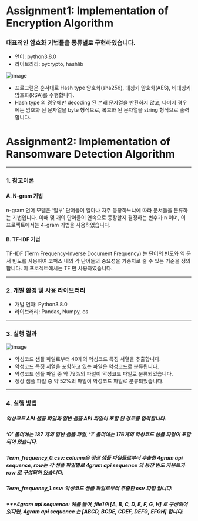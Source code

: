 Assignment1: Implementation of Encryption Algorithm
=====

### 대표적인 암호화 기법들을 종류별로 구현하였습니다.
- 언어: python3.8.0
- 라이브러리: pycrypto, hashlib

![image](https://user-images.githubusercontent.com/45758481/95831772-6eba4280-0d74-11eb-81e1-1f4550ab093a.png)

- 프로그램은 순서대로 Hash type 암호화(sha256), 대칭키 암호화(AES), 비대칭키 암호화(RSA)를 수행합니다.
- Hash type 의 경우에만 decoding 된 본래 문자열을 반환하지 않고, 나머지 경우에는 암호화 된 문자열을 byte 형식으로, 복호화 된 문자열을 string 형식으로 출력합니다.




Assignment2: Implementation of Ransomware Detection Algorithm
=====
-----

### 1.	참고이론
  #### A. N-gram 기법
  n-gram 언어 모델은 ‘일부’ 단어들이 얼마나 자주 등장하느냐에 따라 문서들을 분류하는 기법입니다. 이때  몇 개의 단어들이 연속으로 등장할지 결정하는 변수가 n 이며, 이 프로젝트에서는 4-gram 기법을 사용하였습니다.
  #### B.	TF-IDF 기법
TF-IDF (Term Frequency-Inverse Document Frequency) 는 단어의 빈도와 역 문서 빈도를 사용하여 코퍼스 내의 각 단어들의 중요성을 가중치로 줄 수 있는 기준을 정의합니다. 이 프로젝트에서는 TF 만 사용하였습니다.
 


-----
### 2. 개발 환경 및 사용 라이브러리
* 개발 언아: Python3.8.0
* 라이브러리: Pandas, Numpy, os


-----
### 3. 실행 결과
![image](https://user-images.githubusercontent.com/45758481/100049864-9e706600-2e5b-11eb-8be5-2af13b4c4b49.png)

-	악성코드 샘플 파일로부터 40개의 악성코드 특징 서열을 추출합니다.
-	악성코드 특징 서열을 포함하고 있는 파일은 악성코드로 분류됩니다.
-	악성코드 샘플 파일 중 약 79%의 파일이 악성코드 파일로 분류되었습니다.
-	정상 샘플 파일 중 약 52%의 파일이 악성코드 파일로 분류되었습니다.



-----
### 4. 실행 방법

##### 악성코드 API 샘플 파일과 일반 샘플 API 파일이 포함 된 경로를 입력합니다.
##### ‘0’ 폴더에는 187 개의 일반 샘플 파일, ‘1’ 폴더에는 176개의 악성코드 샘플 파일이 포함되어 있습니다. 
##### Term_frequency_0.csv: column은 정상 샘플 파일들로부터 추출한 4gram api sequence, row는 각 샘플 파일별로 4gram api sequence 의 등장 빈도 카운트가 row 로 구성되어 있습니다.
##### Term_frequency_1.csv: 악성코드 샘플 파일로부터 추출한 csv 파일 입니다.
##### ***4gram api sequence: 예를 들어, file1이 [A, B, C, D, E, F, G, H] 로 구성되어 있다면, 4gram api sequence 는 [ABCD, BCDE, CDEF, DEFG, EFGH] 입니다. 





